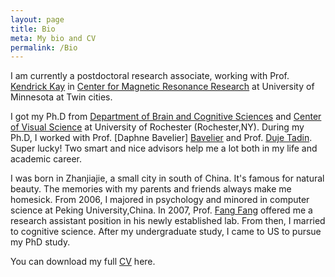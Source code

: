 ```yaml
---
layout: page
title: Bio
meta: My bio and CV 
permalink: /Bio
---
```


I am currently a postdoctoral research associate, working with Prof. [Kendrick Kay][Kay] in [Center for Magnetic Resonance Research][CMRR] at University of Minnesota at Twin cities.


I got my Ph.D from [Department of Brain and Cognitive Sciences][BCS] and [Center of Visual Science][CVS] at  University of Rochester (Rochester,NY). During my Ph.D, I worked with Prof. [Daphne Bavelier] [Bavelier] and Prof. [Duje Tadin][Tadin]. Super lucky! Two smart and nice advisors help me a lot both in my life and academic career.


I was born in Zhanjiajie, a small city in south of China. It's famous for natural beauty. The memories with my parents and friends always make me homesick. From 2006, I majored in psychology and minored in computer science at Peking University,China.  In 2007, Prof. [Fang Fang][Fang] offered me a research assistant position in his newly established lab. From then, I married to cognitive science. After my undergraduate study, I came to US to pursue my PhD study. 


You can download my full [CV][C-V] here.

[C-V]: https://github.com/ruyuanzhang/ruyuanzhang.github.io/blob/master/files/CV-RuyuanZhang.pdf
[Kay]: http://cvnlab.net/home.shtml
[CMRR]:https://www.cmrr.umn.edu/
[BCS]:https://www.bcs.rochester.edu/
[CVS]:https://www.cvs.rochester.edu/
[Tadin]:http://www.bcs.rochester.edu/people/duje/
[Bavelier]:http://cms.unige.ch/fapse/people/bavelier
[Fang]:http://www.psy.pku.edu.cn/en/fangfang.html
